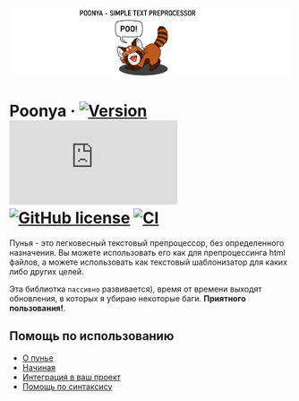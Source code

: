 ![poo](./data/header_document_image.png)

# Poonya &middot; [![Version](https://img.shields.io/badge/version-0.5.6-green)](https://github.com/AseWhy/Poonya) [![Bundle size](https://img.shields.io/github/size/AseWhy/Poonya/dist/poonya.browser.var.bundle.min.js)](https://github.com/AseWhy/Poonya/blob/master/dist/poonya.browser.var.bundle.min.js) [![GitHub license](https://img.shields.io/badge/license-MIT-blue.svg)](https://github.com/AseWhy/Poonya/blob/master/LICENSE) [![CI](https://circleci.com/gh/AseWhy/Poonya.svg?style=shield)](https://app.circleci.com/pipelines/github/AseWhy/Poonya)

Пунья - это легковесный текстовый препроцессор, без определенного назначения. Вы можете использовать его как для препроцессинга html файлов, а можете использовать как текстовый шаблонизатор для каких либо других целей.

Эта библиотка `пассивно` развивается), время от времени выходят обновления, в которых я убираю некоторые баги. **Приятного пользования!**.
## Помощь по использованию
* [О пунье](https://asewhy.github.io/#!poonya/main-poonya?lang=ru)
* [Начиная](https://asewhy.github.io/#!poonya/get-started?lang=ru)
* [Интеграция в ваш проект](https://asewhy.github.io/#!poonya/poonya-integration?lang=ru)
* [Помощь по синтаксису](https://asewhy.github.io/#!poonya/poonya-syntax?lang=ru)